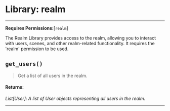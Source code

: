 # Library: realm
---

**Requires Permissions:**[`realm`]

The Realm Library provides access to the realm, allowing you to interact with users, scenes, and other
realm-related functionality. It requires the 'realm' permission to be used.

## `get_users()`

> Get a list of all users in the realm.



#### **Returns:**

*List[User]: A list of User objects representing all users in the realm.*




---
